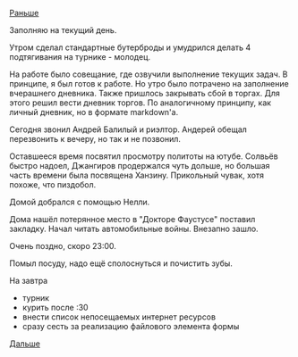 [Раньше](2019.07.21.md)

Заполняю на текущий день.

Утром сделал стандартные бутерброды и умудрился делать 4 подтягивания на турнике - молодец.

На работе было совещание, где озвучили выполнение текущих задач.
В принципе, я был готов к работе. Но утро было потрачено на заполнение вчерашнего дневника. Также пришлось закрывать сбой в торгах. Для этого решил вести дневник торгов. По аналогичному принципу, как личный дневник, но в формате markdown'а.

Сегодня звонил Андрей Балилый и риэлтор.
Андерей обещал перезвонить к вечеру, но так и не позвонил.

Оставшееся время посвятил просмотру политоты на ютубе. Солвьёв быстро надоел, Джангиров продержался чуть дольше, но большая часть времени была посвящена Ханзину. Прикольный чувак, хотя похоже, что пиздобол.

Домой добрался с помощью Нелли.

Дома нашёл потерянное место в "Докторе Фаустусе" поставил закладку.
Начал читать автомобильные войны. Внезапно зашло.

Очень поздно, скоро 23:00.

Помыл посуду, надо ещё сполоснуться и почистить зубы.

На завтра
  - турник
  - курить после :30
  - внести список непосещаемых интернет ресурсов
  - сразу сесть за реализацию файлового элемента формы

[Дальше](2019.07.23.md)